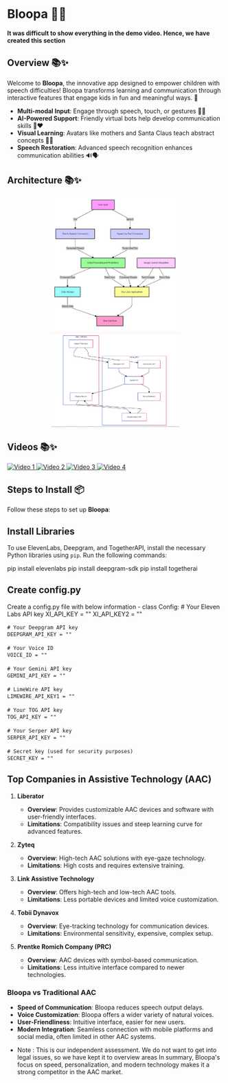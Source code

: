 # Bloopa 🌈🐾  
**It was difficult to show everything in the demo video. Hence, we have created this section**  

## Overview 📚✨  
Welcome to **Bloopa**, the innovative app designed to empower children with speech difficulties! Bloopa transforms learning and communication through interactive features that engage kids in fun and meaningful ways. 🌟  

- **Multi-modal Input**: Engage through speech, touch, or gestures 🎤🤚  
- **AI-Powered Support**: Friendly virtual bots help develop communication skills 🤖❤️  
- **Visual Learning**: Avatars like mothers and Santa Claus teach abstract concepts 🌟🎅  
- **Speech Restoration**: Advanced speech recognition enhances communication abilities 🔊🗣️  

## Architecture 📚✨  
<p align="center">
  <img src="static/images/arch-1.png" alt="Architecture 1" width="300" />
  <img src="https://raw.githubusercontent.com/daplatform/elevenlabs/main/static/images/arch-2.png" alt="Architecture 2" width="300" />
</p>  

## Videos 📚✨  
<a href="https://youtu.be/MVfWJsBO7ts">
  <img src="https://img.youtube.com/vi/MVfWJsBO7ts/hqdefault.jpg" alt="Video 1" width="150" />
</a>
<a href="https://youtu.be/fUZh-2TX7VY">
  <img src="https://img.youtube.com/vi/fUZh-2TX7VY/hqdefault.jpg" alt="Video 2" width="150" />
</a>
<a href="https://youtu.be/oyo2T2cGHik">
  <img src="https://img.youtube.com/vi/oyo2T2cGHik/hqdefault.jpg" alt="Video 3" width="150" />
</a>
<a href="https://youtu.be/2N_XUn7aDLU">
  <img src="https://img.youtube.com/vi/2N_XUn7aDLU/hqdefault.jpg" alt="Video 4" width="150" />
</a>

## Steps to Install 📦  
Follow these steps to set up **Bloopa**:

## Install Libraries
To use ElevenLabs, Deepgram, and TogetherAPI, install the necessary Python libraries using `pip`. Run the following commands:

pip install elevenlabs
pip install deepgram-sdk
pip install togetherai

## Create config.py
Create a config.py file with below information -
class Config:
    # Your Eleven Labs API key
    XI_API_KEY = ""
    XI_API_KEY2 = ""  
    
    # Your Deepgram API key
    DEEPGRAM_API_KEY = ""
    
    # Your Voice ID
    VOICE_ID = ""
    
    # Your Gemini API key
    GEMINI_API_KEY = ""
    
    # LimeWire API key
    LIMEWIRE_API_KEY1 = ""
    
    # Your TOG API key
    TOG_API_KEY = ""
    
    # Your Serper API key
    SERPER_API_KEY = ""
    
    # Secret key (used for security purposes)
    SECRET_KEY = ""

## Top Companies in Assistive Technology (AAC)

1. **Liberator**  
   - **Overview**: Provides customizable AAC devices and software with user-friendly interfaces.  
   - **Limitations**: Compatibility issues and steep learning curve for advanced features.

2. **Zyteq**  
   - **Overview**: High-tech AAC solutions with eye-gaze technology.  
   - **Limitations**: High costs and requires extensive training.

3. **Link Assistive Technology**  
   - **Overview**: Offers high-tech and low-tech AAC tools.  
   - **Limitations**: Less portable devices and limited voice customization.

4. **Tobii Dynavox**  
   - **Overview**: Eye-tracking technology for communication devices.  
   - **Limitations**: Environmental sensitivity, expensive, complex setup.

5. **Prentke Romich Company (PRC)**  
   - **Overview**: AAC devices with symbol-based communication.  
   - **Limitations**: Less intuitive interface compared to newer technologies.

### Bloopa vs Traditional AAC
- **Speed of Communication**: Bloopa reduces speech output delays.  
- **Voice Customization**: Bloopa offers a wider variety of natural voices.  
- **User-Friendliness**: Intuitive interface, easier for new users.  
- **Modern Integration**: Seamless connection with mobile platforms and social media, often limited in other AAC systems.
* Note : This is our independent assessment. We do not want to get into legal issues, so we have kept it to overview areas
In summary, Bloopa's focus on speed, personalization, and modern technology makes it a strong competitor in the AAC market.


